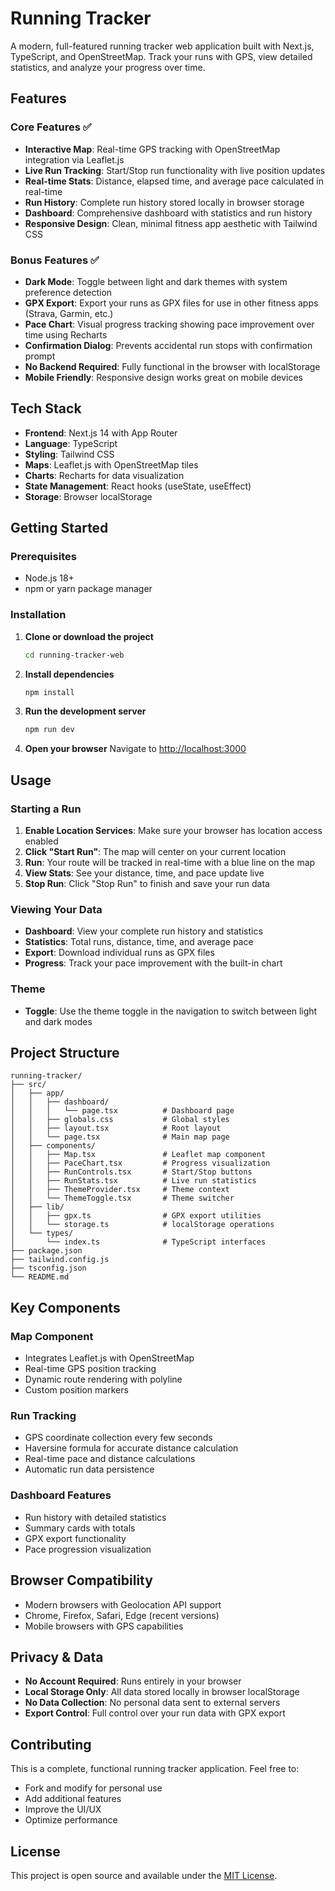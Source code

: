 # Running Tracker

A modern, full-featured running tracker web application built with Next.js, TypeScript, and OpenStreetMap. Track your runs with GPS, view detailed statistics, and analyze your progress over time.

## Features

### Core Features ✅
- **Interactive Map**: Real-time GPS tracking with OpenStreetMap integration via Leaflet.js
- **Live Run Tracking**: Start/Stop run functionality with live position updates
- **Real-time Stats**: Distance, elapsed time, and average pace calculated in real-time
- **Run History**: Complete run history stored locally in browser storage
- **Dashboard**: Comprehensive dashboard with statistics and run history
- **Responsive Design**: Clean, minimal fitness app aesthetic with Tailwind CSS

### Bonus Features ✅
- **Dark Mode**: Toggle between light and dark themes with system preference detection
- **GPX Export**: Export your runs as GPX files for use in other fitness apps (Strava, Garmin, etc.)
- **Pace Chart**: Visual progress tracking showing pace improvement over time using Recharts
- **Confirmation Dialog**: Prevents accidental run stops with confirmation prompt
- **No Backend Required**: Fully functional in the browser with localStorage
- **Mobile Friendly**: Responsive design works great on mobile devices

## Tech Stack

- **Frontend**: Next.js 14 with App Router
- **Language**: TypeScript
- **Styling**: Tailwind CSS
- **Maps**: Leaflet.js with OpenStreetMap tiles
- **Charts**: Recharts for data visualization
- **State Management**: React hooks (useState, useEffect)
- **Storage**: Browser localStorage

## Getting Started

### Prerequisites
- Node.js 18+
- npm or yarn package manager

### Installation

1. **Clone or download the project**
   ```bash
   cd running-tracker-web
   ```

2. **Install dependencies**
   ```bash
   npm install
   ```

3. **Run the development server**
   ```bash
   npm run dev
   ```

4. **Open your browser**
   Navigate to [http://localhost:3000](http://localhost:3000)

## Usage

### Starting a Run
1. **Enable Location Services**: Make sure your browser has location access enabled
2. **Click "Start Run"**: The map will center on your current location
3. **Run**: Your route will be tracked in real-time with a blue line on the map
4. **View Stats**: See your distance, time, and pace update live
5. **Stop Run**: Click "Stop Run" to finish and save your run data

### Viewing Your Data
- **Dashboard**: View your complete run history and statistics
- **Statistics**: Total runs, distance, time, and average pace
- **Export**: Download individual runs as GPX files
- **Progress**: Track your pace improvement with the built-in chart

### Theme
- **Toggle**: Use the theme toggle in the navigation to switch between light and dark modes

## Project Structure

```
running-tracker/
├── src/
│   ├── app/
│   │   ├── dashboard/
│   │   │   └── page.tsx          # Dashboard page
│   │   ├── globals.css           # Global styles
│   │   ├── layout.tsx            # Root layout
│   │   └── page.tsx              # Main map page
│   ├── components/
│   │   ├── Map.tsx               # Leaflet map component
│   │   ├── PaceChart.tsx         # Progress visualization
│   │   ├── RunControls.tsx       # Start/Stop buttons
│   │   ├── RunStats.tsx          # Live run statistics
│   │   ├── ThemeProvider.tsx     # Theme context
│   │   └── ThemeToggle.tsx       # Theme switcher
│   ├── lib/
│   │   ├── gpx.ts                # GPX export utilities
│   │   └── storage.ts            # localStorage operations
│   └── types/
│       └── index.ts              # TypeScript interfaces
├── package.json
├── tailwind.config.js
├── tsconfig.json
└── README.md
```

## Key Components

### Map Component
- Integrates Leaflet.js with OpenStreetMap
- Real-time GPS position tracking
- Dynamic route rendering with polyline
- Custom position markers

### Run Tracking
- GPS coordinate collection every few seconds
- Haversine formula for accurate distance calculation
- Real-time pace and distance calculations
- Automatic run data persistence

### Dashboard Features
- Run history with detailed statistics
- Summary cards with totals
- GPX export functionality
- Pace progression visualization

## Browser Compatibility

- Modern browsers with Geolocation API support
- Chrome, Firefox, Safari, Edge (recent versions)
- Mobile browsers with GPS capabilities

## Privacy & Data

- **No Account Required**: Runs entirely in your browser
- **Local Storage Only**: All data stored locally in browser localStorage
- **No Data Collection**: No personal data sent to external servers
- **Export Control**: Full control over your run data with GPX export

## Contributing

This is a complete, functional running tracker application. Feel free to:
- Fork and modify for personal use
- Add additional features
- Improve the UI/UX
- Optimize performance

## License

This project is open source and available under the [MIT License](LICENSE).
